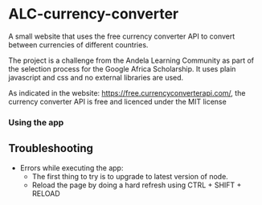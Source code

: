 # ALC-currency-converter
A small website that uses the free currency converter API to convert between currencies of different countries.

The project is a challenge from the Andela Learning Community as part of the selection process for the Google Africa Scholarship.
It uses plain javascript and css and no external libraries are used.

As indicated in the website: https://free.currencyconverterapi.com/, the currency converter API is free and licenced under the MIT license

### Using the app



## Troubleshooting

* Errors while executing the app:
  * The first thing to try is to upgrade to latest version of node.
  * Reload the page by doing a hard refresh using CTRL + SHIFT + RELOAD

